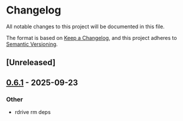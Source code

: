 # Changelog

All notable changes to this project will be documented in this file.

The format is based on [Keep a Changelog](https://keepachangelog.com/en/1.0.0/),
and this project adheres to [Semantic Versioning](https://semver.org/spec/v2.0.0.html).

## [Unreleased]

## [0.6.1](https://github.com/drivercraft/rdrive/compare/rdif-block-v0.6.0...rdif-block-v0.6.1) - 2025-09-23

### Other

- rdrive rm deps

